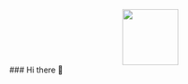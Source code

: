 <div id="header" align="center">
  <img src="[https://images.app.goo.gl/ceWRG2ThvxCNzhys8](https://tenor.com/SVor.gif)" width="100"/>
</div>
### Hi there 👋
